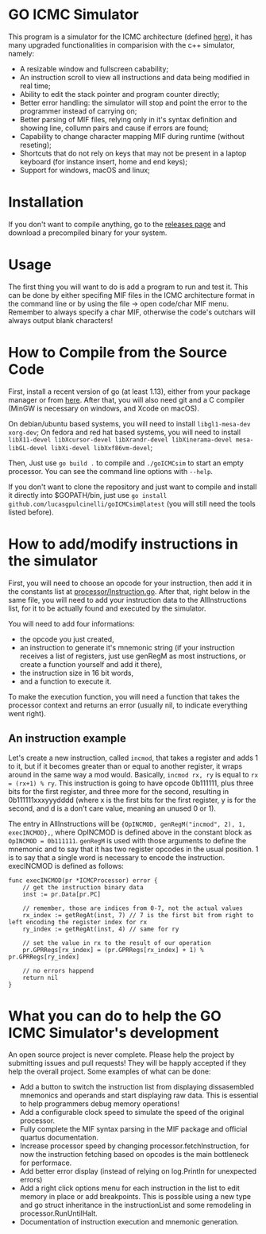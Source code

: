 # GO ICMC Simulator
This program is a simulator for the ICMC architecture (defined [here](https://github.com/simoesusp/Processador-ICMC/)), it has many upgraded functionalities in comparision with the c++ simulator, namely:
- A resizable window and fullscreen cabability;
- An instruction scroll to view all instructions and data being modified in real time;
- Ability to edit the stack pointer and program counter directly;
- Better error handling: the simulator will stop and point the error to the programmer instead of carrying on;
- Better parsing of MIF files, relying only in it's syntax definition and showing line, collumn pairs and cause if errors are found;
- Capability to change character mapping MIF during runtime (without reseting);
- Shortcuts that do not rely on keys that may not be present in a laptop keyboard (for instance insert, home and end keys);
- Support for windows, macOS and linux;

# Installation
If you don't want to compile anything, go to the [releases page](https://github.com/lucasgpulcinelli/goICMCsim/releases) and download a precompiled binary for your system.

# Usage
The first thing you will want to do is add a program to run and test it. This can be done by either specifing MIF files in the ICMC architecture format in the command line or by using the file -\> open code/char MIF menu. Remember to always specify a char MIF, otherwise the code's outchars will always output blank characters!

# How to Compile from the Source Code
First, install a recent version of go (at least 1.13), either from your package manager or from [here](https://go.dev/doc/install). After that, you will also need git and a C compiler (MinGW is necessary on windows, and Xcode on macOS).

On debian/ubuntu based systems, you will need to install `libgl1-mesa-dev xorg-dev`;
On fedora and red hat based systems, you will need to install `libX11-devel libXcursor-devel libXrandr-devel libXinerama-devel mesa-libGL-devel libXi-devel libXxf86vm-devel`;

Then, Just use `go build .` to compile and `./goICMCsim` to start an empty processor. You can see the command line options with `--help`.

If you don't want to clone the repository and just want to compile and install it directly into $GOPATH/bin, just use `go install github.com/lucasgpulcinelli/goICMCsim@latest` (you will still need the tools listed before).

# How to add/modify instructions in the simulator
First, you will need to choose an opcode for your instruction, then add it in the constants list at [processor/Instruction.go](processor/Instruction.go).
After that, right below in the same file, you will need to add your instruction data to the AllInstructions list, for it to be actually found and executed by the simulator.

You will need to add four informations:
- the opcode you just created,
- an instruction to generate it's mnemonic string (if your instruction receives a list of registers, just use genRegM as most instructions, or create a function yourself and add it there),
- the instruction size in 16 bit words,
- and a function to execute it.

To make the execution function, you will need a function that takes the processor context and returns an error (usually nil, to indicate everything went right).

## An instruction example
Let's create a new instruction, called `incmod`, that takes a register and adds 1 to it, but if it becomes greater than or equal to another register, it wraps around in the same way a mod would. Basically, `incmod rx, ry` is equal to `rx = (rx+1) % ry`.
This instruction is going to have opcode 0b111111, plus three bits for the first register, and three more for the second, resulting in 0b111111xxxyyydddd (where x is the first bits for the first register, y is for the second, and d is a don't care value, meaning an unused 0 or 1).

The entry in AllInstructions will be `{OpINCMOD, genRegM("incmod", 2), 1, execINCMOD},`, where OpINCMOD is defined above in the constant block as `OpINCMOD = 0b111111`. `genRegM` is used with those arguments to define the mnemonic and to say that it has two register opcodes in the usual position. 1 is to say that a single word is necessary to encode the instruction. execINCMOD is defined as follows:

```golang
func execINCMOD(pr *ICMCProcessor) error {
    // get the instruction binary data
    inst := pr.Data[pr.PC]

    // remember, those are indices from 0-7, not the actual values
    rx_index := getRegAt(inst, 7) // 7 is the first bit from right to left encoding the register index for rx
    ry_index := getRegAt(inst, 4) // same for ry

    // set the value in rx to the result of our operation
    pr.GPRRegs[rx_index] = (pr.GPRRegs[rx_index] + 1) % pr.GPRRegs[ry_index]

    // no errors happend
    return nil
}
```

# What you can do to help the GO ICMC Simulator's development
An open source project is never complete. Please help the project by submitting issues and pull requests! They will be happly accepted if they help the overall project. Some examples of what can be done:
- Add a button to switch the instruction list from displaying dissasembled mnemonics and operands and start displaying raw data. This is essential to help programmers debug memory operations!
- Add a configurable clock speed to simulate the speed of the original processor.
- Fully complete the MIF syntax parsing in the MIF package and official quartus documentation.
- Increase processor speed by changing processor.fetchInstruction, for now the instruction fetching based on opcodes is the main bottleneck for performace.
- Add better error display (instead of relying on log.Println for unexpected errors)
- Add a right click options menu for each instruction in the list to edit memory in place or add breakpoints. This is possible using a new type and go struct inheritance in the instructionList and some remodeling in processor.RunUntilHalt.
- Documentation of instruction execution and mnemonic generation.
